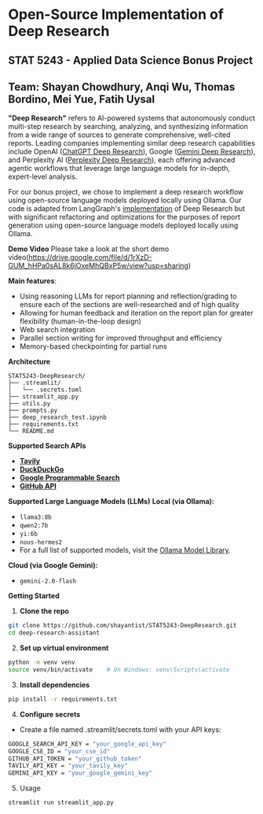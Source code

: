 # Open-Source Implementation of Deep Research
## STAT 5243 - Applied Data Science Bonus Project
## Team: Shayan Chowdhury, Anqi Wu, Thomas Bordino, Mei Yue, Fatih Uysal

**"Deep Research"** refers to AI-powered systems that autonomously conduct multi-step research by searching, analyzing, and synthesizing information from a wide range of sources to generate comprehensive, well-cited reports. Leading companies implementing similar deep research capabilities include OpenAI ([ChatGPT Deep Research](https://openai.com/index/introducing-deep-research/)), Google ([Gemini Deep Research](https://gemini.google/overview/deep-research/)), and Perplexity AI ([Perplexity Deep Research](https://www.perplexity.ai/hub/blog/introducing-perplexity-deep-research)), each offering advanced agentic workflows that leverage large language models for in-depth, expert-level analysis. 

For our bonus project, we chose to implement a deep research workflow using open-source language models deployed locally using Ollama. Our code is adapted from LangGraph's [implementation](https://github.com/langchain-ai/langchain/tree/main/examples/open_deep_research) of Deep Research but with significant refactoring and optimizations for the purposes of report generation using open-source language models deployed locally using Ollama. 

**Demo Video**
Please take a look at the short demo video(https://drive.google.com/file/d/1rXzD-GUM_hHPa0sAL8k6jOxeMhQBxP5w/view?usp=sharing)

**Main features**:
- Using reasoning LLMs for report planning and reflection/grading to ensure each of the sections are well-researched and of high quality
- Allowing for human feedback and iteration on the report plan for greater flexibility (human-in-the-loop design)
- Web search integration
- Parallel section writing for improved throughput and efficiency
- Memory-based checkpointing for partial runs

**Architecture**
```text
STAT5243-DeepResearch/
├── .streamlit/
│   └── .secrets.toml 
├── streamlit_app.py
├── utils.py
├── prompts.py
├── deep_research_test.ipynb
├── requirements.txt
└── README.md
```

**Supported Search APIs**
- **[Tavily](https://www.tavily.com/)** 
- **[DuckDuckGo](https://duckduckgo.com/)** 
- **[Google Programmable Search](https://programmablesearchengine.google.com/about/)**
- **[GitHub API](https://docs.github.com/en/rest/search)**

**Supported Large Language Models (LLMs)**
**Local (via Ollama):**
- `llama3:8b`
- `qwen2:7b`
- `yi:6b`
- `nous-hermes2`
- For a full list of supported models, visit the [Ollama Model Library](https://ollama.com/library).

**Cloud (via Google Gemini):**
- `gemini-2.0-flash`

**Getting Started**
1. **Clone the repo**
```bash
git clone https://github.com/shayantist/STAT5243-DeepResearch.git
cd deep-research-assistant
```

2. **Set up virtual environment**
```bash
python -m venv venv
source venv/bin/activate    # On Windows: venv\Scripts\activate
```

3. **Install dependencies**
```bash
pip install -r requirements.txt
```

4. **Configure secrets**
- Create a file named .streamlit/secrets.toml with your API keys:
```bash
GOOGLE_SEARCH_API_KEY = "your_google_api_key"
GOOGLE_CSE_ID = "your_cse_id"
GITHUB_API_TOKEN = "your_github_token"
TAVILY_API_KEY = "your_tavily_key"
GEMINI_API_KEY = "your_google_gemini_key"
```

5. Usage
```bash
streamlit run streamlit_app.py
```

